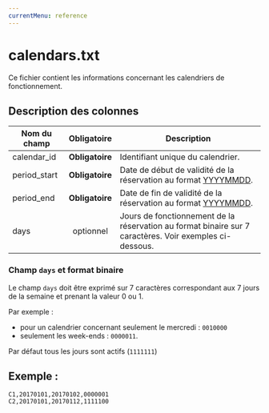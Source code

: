 ```yaml
---
currentMenu: reference
---
```


# calendars.txt

Ce fichier contient les informations concernant les calendriers de fonctionnement.

## Description des colonnes

| Nom du champ              |  Obligatoire    |  Description |
|---------------------------|:---------------:|--------------|
| calendar_id               | **Obligatoire** | Identifiant unique du calendrier.|
| period_start              | **Obligatoire** | Date de début de validité de la réservation au format [YYYYMMDD](types.html#Dates). |
| period_end                | **Obligatoire** | Date de fin de validité de la réservation au format [YYYYMMDD](types.html#Dates). |
| days                      | optionnel       | Jours de fonctionnement de la réservation au format binaire sur 7 caractères. Voir exemples ci-dessous. |  

### Champ `days` et format binaire

Le champ `days` doit être exprimé sur 7 caractères correspondant aux 7 jours de la semaine et prenant la valeur 0 ou 1.

Par exemple :
* pour un calendrier concernant seulement le mercredi : `0010000`
* seulement les week-ends : `0000011`.

Par défaut tous les jours sont actifs (`1111111`)

## Exemple :

```
C1,20170101,20170102,0000001
C2,20170101,20170112,1111100
```
